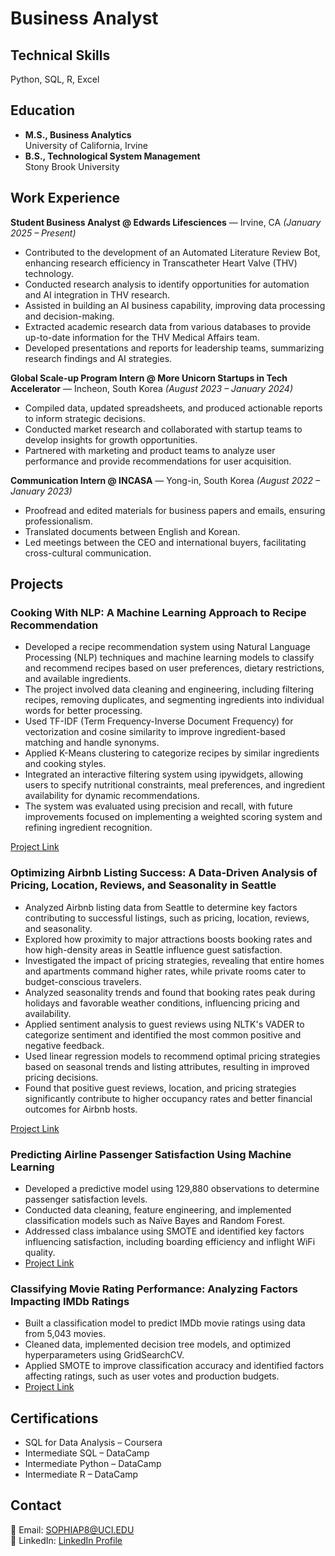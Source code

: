 # Business Analyst

## Technical Skills
Python, SQL, R, Excel

## Education
- **M.S., Business Analytics**  
  University of California, Irvine 
- **B.S., Technological System Management**  
  Stony Brook University 

## Work Experience

**Student Business Analyst @ Edwards Lifesciences** — Irvine, CA *(January 2025 – Present)*  
- Contributed to the development of an Automated Literature Review Bot, enhancing research efficiency in Transcatheter Heart Valve (THV) technology.  
- Conducted research analysis to identify opportunities for automation and AI integration in THV research.  
- Assisted in building an AI business capability, improving data processing and decision-making.  
- Extracted academic research data from various databases to provide up-to-date information for the THV Medical Affairs team.  
- Developed presentations and reports for leadership teams, summarizing research findings and AI strategies.

**Global Scale-up Program Intern @ More Unicorn Startups in Tech Accelerator** — Incheon, South Korea *(August 2023 – January 2024)*  
- Compiled data, updated spreadsheets, and produced actionable reports to inform strategic decisions.  
- Conducted market research and collaborated with startup teams to develop insights for growth opportunities.  
- Partnered with marketing and product teams to analyze user performance and provide recommendations for user acquisition.

**Communication Intern @ INCASA** — Yong-in, South Korea *(August 2022 – January 2023)*  
- Proofread and edited materials for business papers and emails, ensuring professionalism.  
- Translated documents between English and Korean.  
- Led meetings between the CEO and international buyers, facilitating cross-cultural communication.

## Projects

### **Cooking With NLP: A Machine Learning Approach to Recipe Recommendation**
- Developed a recipe recommendation system using Natural Language Processing (NLP) techniques and machine learning models to classify and recommend recipes based on user preferences, dietary restrictions, and available ingredients.
- The project involved data cleaning and engineering, including filtering recipes, removing duplicates, and segmenting ingredients into individual words for better processing.
- Used TF-IDF (Term Frequency-Inverse Document Frequency) for vectorization and cosine similarity to improve ingredient-based matching and handle synonyms.
- Applied K-Means clustering to categorize recipes by similar ingredients and cooking styles.
- Integrated an interactive filtering system using ipywidgets, allowing users to specify nutritional constraints, meal preferences, and ingredient availability for dynamic recommendations.
- The system was evaluated using precision and recall, with future improvements focused on implementing a weighted scoring system and refining ingredient recognition.

[Project Link](https://medium.com/@sophiap8/cooking-with-nlp-a-machine-learning-approach-to-recipe-recommendation-2dc07c360050)

### **Optimizing Airbnb Listing Success: A Data-Driven Analysis of Pricing, Location, Reviews, and Seasonality in Seattle**
- Analyzed Airbnb listing data from Seattle to determine key factors contributing to successful listings, such as pricing, location, reviews, and seasonality.
- Explored how proximity to major attractions boosts booking rates and how high-density areas in Seattle influence guest satisfaction.
- Investigated the impact of pricing strategies, revealing that entire homes and apartments command higher rates, while private rooms cater to budget-conscious travelers.
- Analyzed seasonality trends and found that booking rates peak during holidays and favorable weather conditions, influencing pricing and availability.
- Applied sentiment analysis to guest reviews using NLTK's VADER to categorize sentiment and identified the most common positive and negative feedback.
- Used linear regression models to recommend optimal pricing strategies based on seasonal trends and listing attributes, resulting in improved pricing decisions.
- Found that positive guest reviews, location, and pricing strategies significantly contribute to higher occupancy rates and better financial outcomes for Airbnb hosts.

[Project Link](https://medium.com/@sophiap8/optimizing-airbnb-listing-success-a-data-driven-analysis-of-pricing-location-reviews-and-8cbe7bb1ca68)

### Predicting Airline Passenger Satisfaction Using Machine Learning  
- Developed a predictive model using 129,880 observations to determine passenger satisfaction levels.  
- Conducted data cleaning, feature engineering, and implemented classification models such as Naïve Bayes and Random Forest.  
- Addressed class imbalance using SMOTE and identified key factors influencing satisfaction, including boarding efficiency and inflight WiFi quality.  
- [Project Link](https://medium.com/@sophiap8/airline-service-modeling-and-analysis-a-comprehensicve-report-on-factors-driving-customer-b19390f4d272)

### Classifying Movie Rating Performance: Analyzing Factors Impacting IMDb Ratings  
- Built a classification model to predict IMDb movie ratings using data from 5,043 movies.  
- Cleaned data, implemented decision tree models, and optimized hyperparameters using GridSearchCV.  
- Applied SMOTE to improve classification accuracy and identified factors affecting ratings, such as user votes and production budgets.  
- [Project Link](https://medium.com/p/c475512dab86/edit)

## Certifications  
- SQL for Data Analysis – Coursera   
- Intermediate SQL – DataCamp  
- Intermediate Python – DataCamp  
- Intermediate R – DataCamp

## Contact  
📧 Email: SOPHIAP8@UCI.EDU  
💼 LinkedIn: [LinkedIn Profile](www.linkedin.com/in/soheeprk)  

